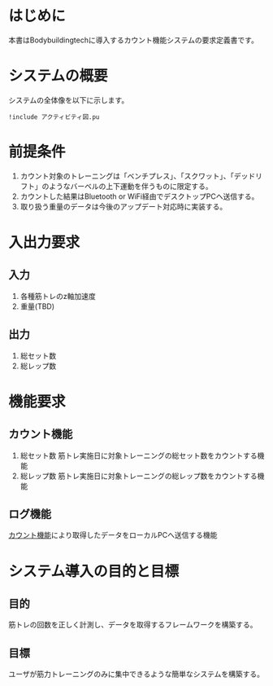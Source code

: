 
# はじめに
本書はBodybuildingtechに導入するカウント機能システムの要求定義書です。

# システムの概要
システムの全体像を以下に示します。
```plantuml
!include アクティビティ図.pu
```
# 前提条件
1. カウント対象のトレーニングは「ベンチプレス」、「スクワット」、「デッドリフト」のようなバーベルの上下運動を伴うものに限定する。
1. カウントした結果はBluetooth or WiFi経由でデスクトップPCへ送信する。
1. 取り扱う重量のデータは今後のアップデート対応時に実装する。
# 入出力要求
## 入力
1. 各種筋トレのz軸加速度
1. 重量(TBD)
## 出力
1. 総セット数
1. 総レップ数
# 機能要求
## カウント機能
1. 総セット数
筋トレ実施日に対象トレーニングの総セット数をカウントする機能
2. 総レップ数
筋トレ実施日に対象トレーニングの総レップ数をカウントする機能

## ログ機能
[カウント機能](##カウント機能)により取得したデータをローカルPCへ送信する機能

# システム導入の目的と目標
## 目的
筋トレの回数を正しく計測し、データを取得するフレームワークを構築する。

## 目標
ユーザが筋力トレーニングのみに集中できるような簡単なシステムを構築する。